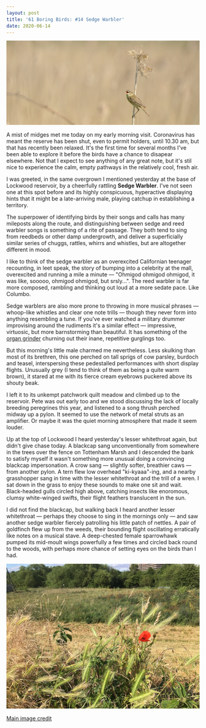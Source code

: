 ```yaml
---
layout: post
title: '61 Boring Birds: #14 Sedge Warbler'
date: 2020-06-14
---
```

![sedge warbler](/assets/img/sedge-warbler.jpg)

A mist of midges met me today on my early morning visit. Coronavirus has meant the reserve has been shut, even to permit holders, until 10.30 am, but that has recently been relaxed. It's the first time for several months I've been able to explore it before the birds have a chance to disapear elsewhere. Not that I expect to see anything of any great note, but it's stil nice to experience the calm, empty pathways in the relatively cool, fresh air.

I was greeted, in the same overgrown I mentioned yesterday at the base of Lockwood reservoir, by a cheerfully rattling **Sedge Warbler**. I've not seen one at this spot before and its highly conspicuous, hyperactive displaying hints that it might be a late-arriving male, playing catchup in establishing a territory.

The superpower of identifying birds by their songs and calls has many mileposts along the route, and distinguishing between sedge and reed warbler songs is something of a rite of passage. They both tend to sing from reedbeds or other damp undergrowth, and deliver a superficially similar series of chuggs, rattles, whirrs and whistles, but are altogether different in mood. 

I like to think of the sedge warbler as an overexcited Californian teenager recounting, in leet speak, the story of bumping into a celebrity at the mall, overexcited and running a mile a minute &mdash; "Ohmigod ohmigod ohmigod, it was like, sooooo, ohmigod ohmigod, but srsly...". The reed warbler is far more composed, rambling and thinking out loud at a more sedate pace. Like Columbo.

Sedge warblers are also more prone to throwing in more musical phrases &mdash; whoop-like whistles and clear one note trills &mdash; though they never form into anything resembling a tune. If you've ever watched a military drummer improvising around the rudiments it's a similar effect &mdash; impressive, virtuosic, but more barnstorming than beautiful. It has something of the [organ grinder](https://www.youtube.com/watch?v=IVm241fA_Xg) churning out their inane, repetitive gurglings too.

But this morning's little male charmed me nevertheless. Less skulking than most of its brethren, this one perched on tall sprigs of cow parsley, burdoch and teasel, interspersing these pedestalled performances with short display flights. Unusually grey (I tend to think of them as being a quite warm brown), it stared at me with its fierce cream eyebrows puckered above its shouty beak. 

I left it to its unkempt patchwork quilt meadow and climbed up to the reservoir. Pete was out early too and we stood discussing the lack of locally breeding peregrines this year, and listened to a song thrush perched midway up a pylon. It seemed to use the network of metal struts as an amplifier. Or maybe it was the quiet morning atmosphere that made it seem louder.

Up at the top of Lockwood I heard yesterday's lesser whitethroat again, but didn't give chase today. A blackcap sang unconventionally from somewhere in the trees over the fence on Tottenham Marsh and I descended the bank to satisfy myself it wasn't something more unusual doing a convincing blackcap impersonation. A crow sang &mdash; slightly softer, breathier caws &mdash; from another pylon. A tern flew low overhead "ki-kyaaa"-ing, and a nearby grasshopper sang in time with the lesser whitethroat and the trill of a wren. I sat down in the grass to enjoy these sounds to make one sit and wait. Black-headed gulls circled high above, catching insects like enoromous, clumsy white-winged swifts, their flight feathers translucent in the sun.

I did not find the blackcap, but walking back I heard another lesser whitethroat &mdash; perhaps they choose to sing in the mornings only &mdash; and saw another sedge warbler fiercely patrolling his little patch of nettles. A pair of goldfinch flew up from the weeds, their bounding flight oscillating erratically like notes on a musical stave. A deep-chested female sparrowhawk pumped its mid-moult wings powerfully a few times and circled back round to the woods, with perhaps more chance of setting eyes on the birds than I had.

![poppy](/assets/img/poppy.jpg)

[Main image credit](https://www.wallpaperflare.com/selective-focus-of-bird-on-flower-animal-france-sparrow-wildlife-wallpaper-gsrdt/download/2560x1600)
